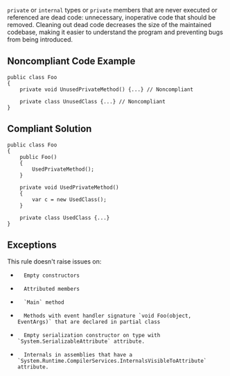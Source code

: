 
`private` or `internal` types or `private` members that are never executed or referenced are dead code: unnecessary, inoperative code that should be removed. Cleaning out dead code decreases the size of the maintained codebase, making it easier to understand the program and preventing bugs from being introduced.

## Noncompliant Code Example


    public class Foo
    {
        private void UnusedPrivateMethod() {...} // Noncompliant
    
        private class UnusedClass {...} // Noncompliant
    }


## Compliant Solution


    public class Foo
    {
        public Foo()
        {
            UsedPrivateMethod();
        }
    
        private void UsedPrivateMethod()
        {
            var c = new UsedClass();
        }
    
        private class UsedClass {...}
    }


## Exceptions

This rule doesn't raise issues on:

-	    Empty constructors
-	    Attributed members
-	    `Main` method
-	    Methods with event handler signature `void Foo(object, EventArgs)` that are declared in partial class
-	    Empty serialization constructor on type with `System.SerializableAttribute` attribute.
-	    Internals in assemblies that have a `System.Runtime.CompilerServices.InternalsVisibleToAttribute` attribute.

